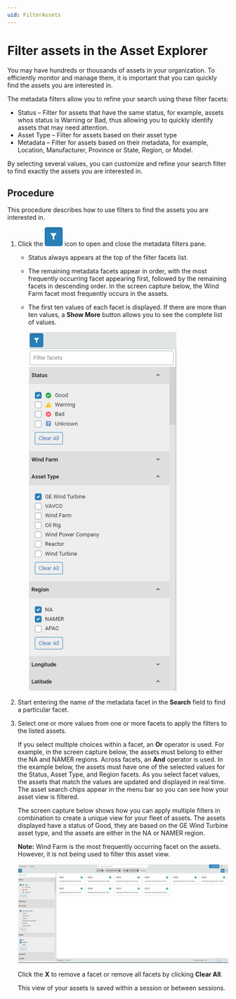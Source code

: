 ```yaml
---
uid: FilterAssets
---
```


# Filter assets in the Asset Explorer

You may have hundreds or thousands of assets in your organization. To efficiently monitor and manage them, it is important that you can quickly find the assets you are interested in. 

The metadata filters allow you to refine your search using these filter facets:

-  Status &ndash; Filter for assets that have the same status, for example, assets whos status is Warning or Bad, thus allowing you to quickly identify assets that may need attention.
-  Asset Type &ndash; Filter for assets based on their asset type 
- Metadata &ndash; Filter for assets based on their metadata, for example, Location, Manufacturer, Province or State, Region, or Model.

By selecting several values, you can customize and refine your search filter to find exactly the assets you are interested in. 

## Procedure

This procedure describes how to use filters to find the assets you are interested in.

1. Click the ![Metdata filter icon](images/metadata-filter-icon.png) icon to open and close the metadata filters pane.

   - Status always appears at the top of the filter facets list. 

   - The remaining metadata facets appear in order, with the most frequently occurring facet appearing first, followed by the remaining facets in descending order. In the screen capture below, the Wind Farm facet most frequently occurs in the assets. 

     <!--WRITER'S NOTE: This might change so that Asset Type always follows Status. If so, the screen captures below will also have to be updated. -->

   - The first ten values of each facet is displayed. If there are more than ten values, a **Show More** button allows you to see the complete list of values. 

     ![Facet List](images/facet-list.png)
   
2. Start entering the name of the metadata facet in the **Search** field to find a particular facet.

3. Select one or more values from one or more facets to apply the filters to the listed assets.

   If you select multiple choices within a facet, an **Or** operator is used. For example, in the screen capture below, the assets must belong to either the NA and NAMER regions. Across facets, an **And** operator is used. In the example below, the assets must have one of the selected values for the Status, Asset Type, and Region facets. As you select facet values, the assets that match the values are updated and displayed in real time. The asset search chips appear in the menu bar so you can see how your asset view is filtered. 

   The screen capture below shows how you can apply multiple filters in combination to create a unique view for your fleet of assets. The assets displayed have a status of Good, they are based on the GE Wind Turbine asset type, and the assets are either in the NA or NAMER region. 

   **Note:** Wind Farm is the most frequently occurring facet on the assets. However, it is not being used to filter this asset view.
   
   ![Metadata filters](images/metadata-filters.png)
   
   Click the **X** to remove a facet or remove all facets by clicking **Clear All**. 
   
   This view of your assets is saved within a session or between sessions. 

